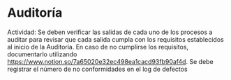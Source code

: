 # Auditoría

Actividad: Se deben verificar las salidas de cada uno de los procesos a auditar para revisar que cada salida cumpla con los requisitos establecidos al inicio de la Auditoría. En caso de no cumplirse los requisitos, documentarlo utilizando https://www.notion.so/7a65020e32ec498ea1cacd93fb90af4d. Se debe registrar el número de no conformidades en el log de defectos